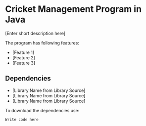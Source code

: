 # Cricket Management Program in Java

[Enter short description here]

The program has following features:
- [Feature 1]
- [Feature 2]
- [Feature 3]

## Dependencies
- [Library Name from Library Source]
- [Library Name from Library Source]
- [Library Name from Library Source]

To download the dependencies use:
```bash
Write code here
```
